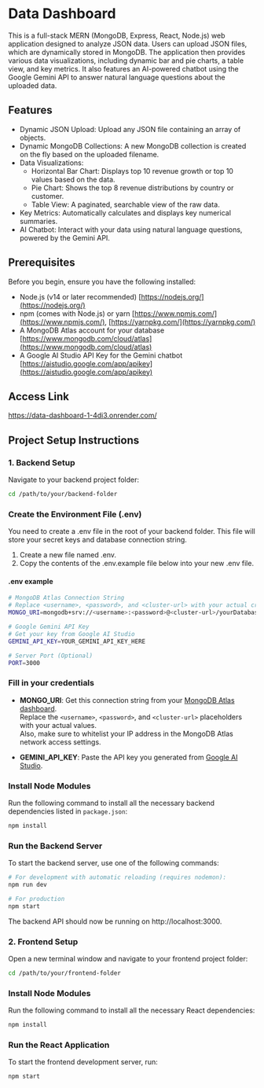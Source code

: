 # Data Dashboard

This is a full-stack MERN (MongoDB, Express, React, Node.js) web application designed to analyze JSON data. Users can upload JSON files, which are dynamically stored in MongoDB. The application then provides various data visualizations, including dynamic bar and pie charts, a table view, and key metrics. It also features an AI-powered chatbot using the Google Gemini API to answer natural language questions about the uploaded data.



## Features

- Dynamic JSON Upload: Upload any JSON file containing an array of objects.
- Dynamic MongoDB Collections: A new MongoDB collection is created on the fly based on the uploaded filename.
- Data Visualizations:
  - Horizontal Bar Chart: Displays top 10 revenue growth or top 10 values based on the data.
  - Pie Chart: Shows the top 8 revenue distributions by country or customer.
  - Table View: A paginated, searchable view of the raw data.
- Key Metrics: Automatically calculates and displays key numerical summaries.
- AI Chatbot: Interact with your data using natural language questions, powered by the Gemini API.


## Prerequisites

Before you begin, ensure you have the following installed:

- Node.js (v14 or later recommended) [https://nodejs.org/](https://nodejs.org/)
- npm (comes with Node.js) or yarn [https://www.npmjs.com/](https://www.npmjs.com/), [https://yarnpkg.com/](https://yarnpkg.com/)
- A MongoDB Atlas account for your database [https://www.mongodb.com/cloud/atlas](https://www.mongodb.com/cloud/atlas)
- A Google AI Studio API Key for the Gemini chatbot [https://aistudio.google.com/app/apikey](https://aistudio.google.com/app/apikey)

## Access Link

https://data-dashboard-1-4di3.onrender.com/


## Project Setup Instructions

### 1. Backend Setup

Navigate to your backend project folder:

```bash
cd /path/to/your/backend-folder
```
### Create the Environment File (.env)
You need to create a .env file in the root of your backend folder. This file will store your secret keys and database connection string.
1. Create a new file named .env.
2. Copy the contents of the .env.example file below into your new .env file.

#### .env example

```bash
# MongoDB Atlas Connection String
# Replace <username>, <password>, and <cluster-url> with your actual credentials
MONGO_URI=mongodb+srv://<username>:<password>@<cluster-url>/yourDatabaseName?retryWrites=true&w=majority

# Google Gemini API Key
# Get your key from Google AI Studio
GEMINI_API_KEY=YOUR_GEMINI_API_KEY_HERE

# Server Port (Optional)
PORT=3000

```
### Fill in your credentials

- **MONGO_URI**: Get this connection string from your [MongoDB Atlas dashboard](https://www.mongodb.com/cloud/atlas).  
  Replace the `<username>`, `<password>`, and `<cluster-url>` placeholders with your actual values.  
  Also, make sure to whitelist your IP address in the MongoDB Atlas network access settings.

- **GEMINI_API_KEY**: Paste the API key you generated from [Google AI Studio](https://aistudio.google.com/app/apikey).

### Install Node Modules

Run the following command to install all the necessary backend dependencies listed in `package.json`:

```bash
npm install
```
### Run the Backend Server

To start the backend server, use one of the following commands:

```bash
# For development with automatic reloading (requires nodemon):
npm run dev

# For production
npm start
```
The backend API should now be running on http://localhost:3000.

### 2. Frontend Setup

Open a new terminal window and navigate to your frontend project folder:

```bash
cd /path/to/your/frontend-folder
```
### Install Node Modules

Run the following command to install all the necessary React dependencies:

```bash
npm install
```

### Run the React Application

To start the frontend development server, run:

```bash
npm start
```
